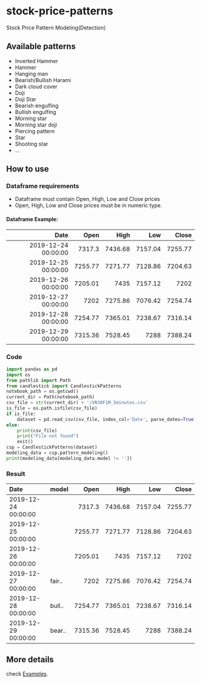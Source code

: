 # stock-price-patterns
Stock Price Pattern Modeling(Detection)

## Available patterns
* Inverted Hammer
* Hammer
* Hanging man
* Bearish/Bullish Harami
* Dark cloud cover
* Doji
* Doji Star
* Bearish engulfing
* Bullish engulfing
* Morning star
* Morning star doji
* Piercing pattern
* Star
* Shooting star
*  ...


## How to use
### Dataframe requirements

- Dataframe must contain Open, High, Low and Close prices
- Open, High, Low and Close prices must be in numeric type.

#### Dataframe Example: 

|                Date |    Open |    High |     Low |   Close |
|--------------------:|--------:|--------:|--------:|--------:|
| 2019-12-24 00:00:00 |  7317.3 | 7436.68 | 7157.04 | 7255.77 |
| 2019-12-25 00:00:00 | 7255.77 | 7271.77 | 7128.86 | 7204.63 |
| 2019-12-26 00:00:00 | 7205.01 |    7435 | 7157.12 |    7202 |
| 2019-12-27 00:00:00 |    7202 | 7275.86 | 7076.42 | 7254.74 |
| 2019-12-28 00:00:00 | 7254.77 | 7365.01 | 7238.67 | 7316.14 |
| 2019-12-29 00:00:00 | 7315.36 | 7528.45 |    7288 | 7388.24 |

### Code
```python
import pandas as pd
import os
from pathlib import Path
from candlestick import CandlestickPatterns
notebook_path = os.getcwd()
current_dir = Path(notebook_path)
csv_file = str(current_dir) + '/VN30F1M_5minutes.csv'
is_file = os.path.isfile(csv_file)
if is_file:
    dataset = pd.read_csv(csv_file, index_col='Date', parse_dates=True)
else:
    print(csv_file)
    print("File not found")
    exit()
csp = CandlestickPatterns(dataset)
modeling_data = csp.pattern_modeling()
print(modeling_data[modeling_data.model != ''])
```
### Result

| Date                | model  |    Open |    High |     Low |   Close |
|:--------------------|:-------|--------:|--------:|--------:|--------:|
| 2019-12-24 00:00:00 |        |  7317.3 | 7436.68 | 7157.04 | 7255.77 |
| 2019-12-25 00:00:00 |        | 7255.77 | 7271.77 | 7128.86 | 7204.63 |
| 2019-12-26 00:00:00 |        | 7205.01 |    7435 | 7157.12 |    7202 |
| 2019-12-27 00:00:00 | fair.. |    7202 | 7275.86 | 7076.42 | 7254.74 |
| 2019-12-28 00:00:00 | bull.. | 7254.77 | 7365.01 | 7238.67 | 7316.14 |
| 2019-12-29 00:00:00 | bear.. | 7315.36 | 7528.45 |    7288 | 7388.24 |


## More details
check [Examples](/candlestick-examples.ipynb).
